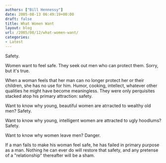 ```yaml
---
authors: ["Bill Hennessy"]
date: 2005-08-13 06:49:19+00:00
draft: false
title: What Women Want
layout: blog
url: /2005/08/12/what-women-want/
categories:
- Latest
---
```


Safety.

Women want to feel safe.  They seek out men who can protect them.  Sorry, but it's true.

When a woman feels that her man can no longer protect her or their children, she has no use for him.  Humor, cooking, intellect, whatever other qualities he might have become meaningless.  They were only perquisites stacked atop his primary attraction:  safety.

Want to know why young, beautiful women are atrracted to wealthy old men?  Safety.

Want to know why young, intelligent women are attracted to ugly hoodlums?  Safety.

Want to know why women leave men?  Danger.

If a man fails to make his woman feel safe, he has failed in primary purpose as a man.  Nothing he can ever do will restore that safety, and any pretense of a "relationship" thereafter will be a sham.



